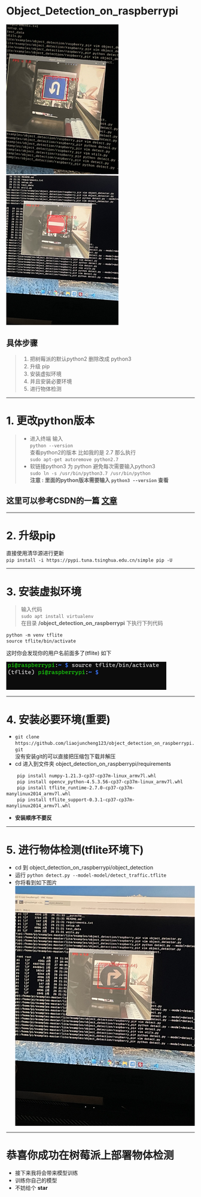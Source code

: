 # Object_Detection_on_raspberrypi
<img src='img1.png' height=400px><img><img src='img2.png' height=400px ><img>

## **具体步骤**
> 1. 把树莓派的默认python2 删除改成 python3
> 2. 升级 pip 
> 3. 安装虚拟环境
> 4. 并且安装必要环境
> 5. 进行物体检测
***
# 1. 更改python版本
> - 进入终端  输入   
`python --version`  
查看python2的版本 比如我的是 2.7  那么执行  
`sudo apt-get autoremove python2.7`
> - 软链接python3 为 python 避免每次需要输入python3  
`sudo ln -s /usr/bin/python3.7 /usr/bin/python`  
**注意 : 里面的python版本需要输入 `python3 --version` 查看**
## 这里可以参考CSDN的一篇 [文章](https://blog.csdn.net/weixin_41656968/article/details/80214527)
***
# 2. 升级pip
直接使用清华源进行更新  
`pip install -i https://pypi.tuna.tsinghua.edu.cn/simple pip -U`
***
# 3. 安装虚拟环境
> 输入代码  
`sudo apt install virtualenv`  
在目录 **/object_detection_on_raspberrypi** 下执行下列代码
```
python -m venv tflite
source tflite/bin/activate

```  
这时你会发现你的用户名前面多了(tflite) 如下  

![img3.png](img3.png)
***
# 4. 安装必要环境(重要)
- `git clone https://github.com/liaojuncheng123/object_detection_on_raspberrypi.git`  
没有安装git的可以直接把压缩包下载并解压  
- cd 进入到文件夹 object_detection_on_raspberrypi/requirements
```
    pip install numpy-1.21.3-cp37-cp37m-linux_armv7l.whl  
    pip install opencv_python-4.5.3.56-cp37-cp37m-linux_armv7l.whl
    pip install tflite_runtime-2.7.0-cp37-cp37m-manylinux2014_armv7l.whl
    pip install tflite_support-0.3.1-cp37-cp37m-manylinux2014_armv7l.whl
```  
- **安装顺序不要反**
***
# 5. 进行物体检测(tflite环境下)
- cd 到 object_detection_on_raspberrypi/object_detection  
- 运行 `python detect.py --model-model/detect_traffic.tflite`  
- 你将看到如下图片
![img4.png](img4.png)

***

# 恭喜你成功在树莓派上部署物体检测
- 接下来我将会带来模型训练  
- 训练你自己的模型
- 不妨给个 **star** 
